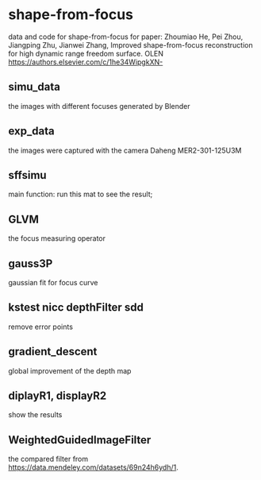 # shape-from-focus
data and code for shape-from-focus for paper: Zhoumiao He, Pei Zhou, Jiangping Zhu, Jianwei Zhang, Improved shape-from-focus reconstruction for high dynamic range freedom surface. OLEN
https://authors.elsevier.com/c/1he34WipgkXN-

## simu_data
the images with different focuses generated by Blender

## exp_data
the images were captured with the camera Daheng MER2-301-125U3M


## sffsimu
main function: run this mat to see the result;

## GLVM
the focus measuring operator

## gauss3P
gaussian fit for focus curve

## kstest nicc depthFilter sdd
remove error points

## gradient_descent
global improvement of the depth map

## diplayR1, displayR2
show the results

## WeightedGuidedImageFilter
the compared filter from https://data.mendeley.com/datasets/69n24h6ydh/1.

